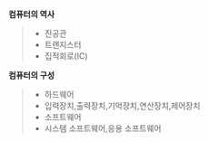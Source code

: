 **컴퓨터의 역사**
>  - 진공관 
>  - 트랜지스터
>  - 집적회로(IC)

**컴퓨터의 구성**
> - 하드웨어  
>  - 입력장치,출력장치,기억장치,연산장치,제어장치 
>  - 소프트웨어  
>  - 시스템 소프트웨어,응용 소프트웨어

